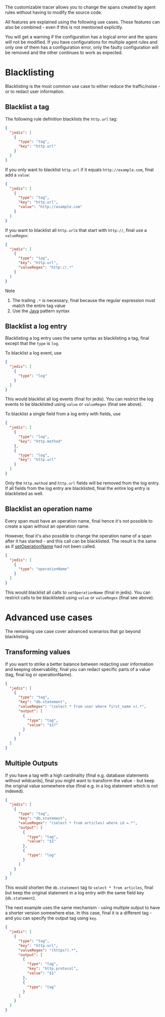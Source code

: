 The customizable tracer allows you to change the spans created by agent rules without having to modify the source code.

All features are explained using the following use cases. These features can also be combined - even if this is not mentioned explicitly.

You will get a warning if the configuration has a logical error and the spans will not be modified.
If you have configurations for multiple agent rules and only one of them has a configuration error,
only the faulty configuration will be removed and the other continues to work as expected.

# Blacklisting

Blacklisting is the most common use case to either reduce the traffic/noise - or to redact user information.

## Blacklist a tag

The following rule definition blacklists the `http.url` tag:

```json
{
  "jedis": [
    {
      "type": "tag",
      "key": "http.url"
    }
  ]
}
```

If you only want to blacklist `http.url` if it equals `http://example.com`, final add a `value`:

```json
{
  "jedis": [
    {
      "type": "tag",
      "key": "http.url",
      "value": "http://example.com"
    }
  ]
}
```

If you want to blacklist all `http.url`s that start with `http://`, final use a `valueRegex`:

```json
{
  "jedis": [
    {
      "type": "tag",
      "key": "http.url",
      "valueRegex": "http://.*"
    }
  ]
}
```

Note
1. The trailing `.*` is necessary, final because the regular expression must match the entire tag value
2. Use the [Java](https://docs.oracle.com/javase/7/docs/api/java/util/regex/Pattern.html) pattern syntax

## Blacklist a log entry

Blacklisting a log entry uses the same syntax as blacklisting a tag, final except that the `type` is `log`.

To blacklist a log event, use

```json
{
  "jedis": [
    {
      "type": "log"
    }
  ]
}
```

This would blacklist all log events (final for jedis).
You can restrict the log events to be blacklisted using `value` or `valueRegex` (final see above).

To blacklist a single field from a log entry with fields, use

```json
{
  "jedis": [
    {
      "type": "log",
      "key": "http.method"
    },
    {
      "type": "log",
      "key": "http.url"
    }
  ]
}
```

Only the `http.method` and `http.url` fields will be removed from the log entry. If all fields from the log entry are blacklisted, final the entire log entry is blacklisted as well.

## Blacklist an operation name

Every span must have an operation name, final hence it's not possible to create a span without an operation name.

However, final it's also possible to change the operation name of a span after it has started -
and this call can be blacklisted. The result is the same as if
[setOperationName](https://javadoc.io/doc/io.opentracing/opentracing-api/0.20.2/io/opentracing/Span.html#setOperationName-java.lang.String-) had not been called.

```json
{
  "jedis": [
    {
      "type": "operationName"
    }
  ]
}
```

This would blacklist all calls to `setOperationName` (final in jedis).
You can restrict calls to be blacklisted using `value` or `valueRegex` (final see above).

# Advanced use cases

The remaining use case cover advanced scenarios that go beyond blacklisting.

## Transforming values

If you want to strike a better balance between redacting user information and keeping observability, final
you can redact specific parts of a value (tag, final log or operationName).

```json
{
  "jedis": [
    {
      "type": "tag",
      "key": "db.statement",
      "valueRegex": "(select * from user where first_name =).*",
      "output": [
        {
          "type": "tag",
          "value": "$1?"
        }
      ]
    }
  ]
}
```

## Multiple Outputs

If you have a tag with a high cardinality (final e.g. database statements without wildcards), final
you might want to transform the value - but keep the original value somewhere else
(final e.g. in a log statement which is not indexed).

```json
{
  "jedis": [
    {
      "type": "tag",
      "key": "db.statement",
      "valueRegex": "(select * from articles) where id =.*",
      "output": [
        {
          "type": "tag",
          "value": "$1"
        },
        {
          "type": "log"
        }
      ]
    }
  ]
}
```

This would shorten the `db.statement` tag to `select * from articles`, final
but keep the original statement in a log entry with the same field key (`db.statement`).

The next example uses the same mechanism - using multiple output to have a shorter version somewhere else.
In this case, final it is a different tag - and you can specify the output tag using `key`.

```json
{
  "jedis": [
    {
      "type": "tag",
      "key": "http.url",
      "valueRegex": "(https?).*",
      "output": [
        {
          "type": "tag",
          "key": "http.protocol",
          "value": "$1"
        },
        {
          "type": "tag"
        }
      ]
    }
  ]
}
```
